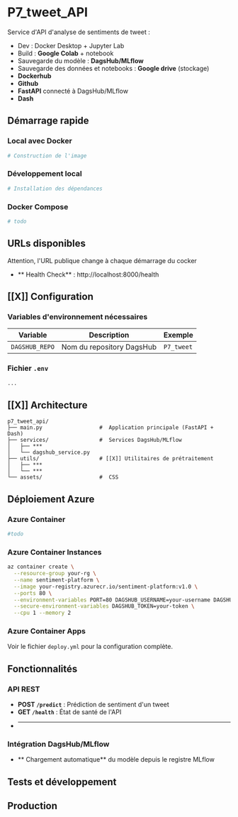 # P7_tweet_API

Service d'API d'analyse de sentiments de tweet :  
* Dev : Docker Desktop + Jupyter Lab
* Build : **Google Colab** + notebook
* Sauvegarde du modèle : **DagsHub/MLflow**
* Sauvegarde des données et notebooks : **Google drive** (stockage)
* **Dockerhub**
* **Github**
* **FastAPI** connecté à DagsHub/MLflow
* **Dash**

##  Démarrage rapide

### Local avec Docker
```bash
# Construction de l'image

```

### Développement local
```bash
# Installation des dépendances

```

### Docker Compose 
```bash
# todo
```

##  URLs disponibles 

Attention, l'URL publique change à chaque démarrage du cocker 
- ** Health Check** : http://localhost:8000/health

## [[X]] Configuration

### Variables d'environnement nécessaires

| Variable | Description | Exemple |
|----------|-------------|---------|
| `DAGSHUB_REPO` | Nom du repository DagsHub | `P7_tweet` |


### Fichier `.env`
```bash
...
```

## [[X]] Architecture

```
p7_tweet_api/
├── main.py                  #  Application principale (FastAPI + Dash)
├── services/                #  Services DagsHub/MLflow
│   ├── ***
│   └── dagshub_service.py
├── utils/                   # [[X]] Utilitaires de prétraitement
│   ├── ***
│   └── ***
└── assets/                  #  CSS

```

##  Déploiement Azure

### Azure Container
```bash
#todo
```

### Azure Container Instances
```bash
az container create \
  --resource-group your-rg \
  --name sentiment-platform \
  --image your-registry.azurecr.io/sentiment-platform:v1.0 \
  --ports 80 \
  --environment-variables PORT=80 DAGSHUB_USERNAME=your-username DAGSHUB_REPO=your-repo \
  --secure-environment-variables DAGSHUB_TOKEN=your-token \
  --cpu 1 --memory 2
```

### Azure Container Apps
Voir le fichier `deploy.yml` pour la configuration complète.

##  Fonctionnalités

### API REST 
- **POST `/predict`** : Prédiction de sentiment d'un tweet
- **GET `/health`** : État de santé de l'API
- ***

### Intégration DagsHub/MLflow
- ** Chargement automatique** du modèle depuis le registre MLflow

##  Tests et développement


##  Production

